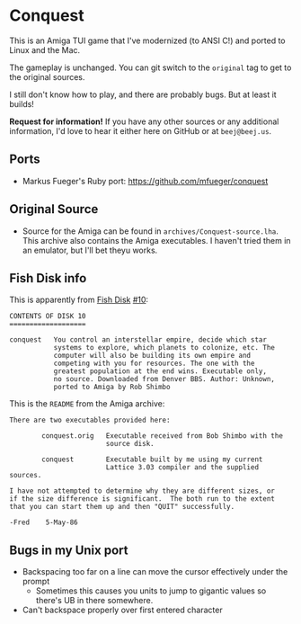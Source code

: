 # Conquest

This is an Amiga TUI game that I've modernized (to ANSI C!) and ported
to Linux and the Mac.

The gameplay is unchanged. You can git switch to the `original` tag to
get to the original sources.

I still don't know how to play, and there are probably bugs. But at
least it builds!

**Request for information!** If you have any other sources or any
additional information, I'd love to hear it either here on GitHub or at
`beej@beej.us`.

## Ports

* Markus Fueger's Ruby port: https://github.com/mfueger/conquest

## Original Source

* Source for the Amiga can be found in `archives/Conquest-source.lha`.
  This archive also contains the Amiga executables. I haven't tried them
  in an emulator, but I'll bet theyu works.

## Fish Disk info

This is apparently from [Fish
Disk](https://en.wikipedia.org/wiki/Fred_Fish#The_Amiga_Library_Disks)
[#10](https://www.amiga-stuff.com/pd/fish.html):

```
CONTENTS OF DISK 10
===================

conquest   You control an interstellar empire, decide which star
           systems to explore, which planets to colonize, etc. The
           computer will also be building its own empire and
           competing with you for resources. The one with the
           greatest population at the end wins. Executable only,
           no source. Downloaded from Denver BBS. Author: Unknown,
           ported to Amiga by Rob Shimbo
```

This is the `README` from the Amiga archive:

```
There are two executables provided here:

        conquest.orig   Executable received from Bob Shimbo with the
                        source disk.

        conquest        Executable built by me using my current
                        Lattice 3.03 compiler and the supplied sources.

I have not attempted to determine why they are different sizes, or
if the size difference is significant.  The both run to the extent
that you can start them up and then "QUIT" successfully.

-Fred    5-May-86
```

## Bugs in my Unix port

* Backspacing too far on a line can move the cursor effectively under
  the prompt
  * Sometimes this causes you units to jump to gigantic values so
    there's UB in there somewhere.
* Can't backspace properly over first entered character

